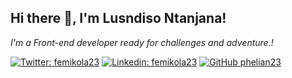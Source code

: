 <h2> Hi there 👋, I'm Lusndiso Ntanjana! </h2>
<p><em>I'm a Front-end developer ready for challenges and adventure.!</em></p>

[![Twitter: femikola23](https://img.shields.io/twitter/follow/femikola23?style=social)](https://twitter.com/LusindisoNt)
[![Linkedin: femikola23](https://img.shields.io/badge/-femikola23-blue?style=flat-square&logo=hLinkedin&logoColor=white&link=https://www.linkedin.com/in/awoyemi-oluwafemi-484b52b5/)](https://www.linkedin.com/in/lusindisontanjana/)
[![GitHub phelian23](https://img.shields.io/github/followers/phelian23?label=follow&style=social)](https://github.com/lusindiso)

<!--
**Lusindiso/Lusindiso** is a ✨ _special_ ✨ repository because its `README.md` (this file) appears on your GitHub profile.

Here are some ideas to get you started:

- 🔭 I’m currently working on ...
- 🌱 I’m currently learning ...
- 👯 I’m looking to collaborate on ...
- 🤔 I’m looking for help with ...
- 💬 Ask me about ...
- 📫 How to reach me: ...
- 😄 Pronouns: ...
- ⚡ Fun fact: ...
-->

